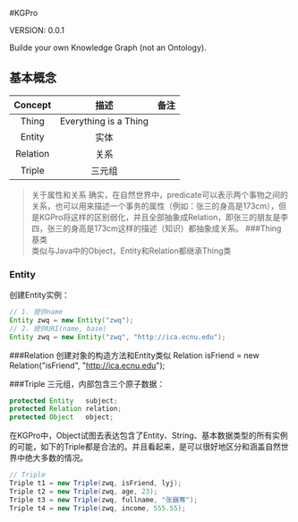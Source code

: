 #KGPro

VERSION: 0.0.1

Builde your own Knowledge Graph (not an Ontology).

## 基本概念
|Concept   |      描述             |      备注                |
|:--------:|:--------------------:|:------------------------|
|Thing     |Everything is a Thing |                         |
|Entity    |实体                   |                         |
|Relation  |关系                   |                         |
|Triple    |三元组                 |                         |

> 关于属性和关系
确实，在自然世界中，predicate可以表示两个事物之间的关系，也可以用来描述一个事务的属性（例如：张三的身高是173cm），但是KGPro将这样的区别弱化，并且全部抽象成Relation，即张三的朋友是李四，张三的身高是173cm这样的描述（知识）都抽象成关系。
###Thing
基类  
类似与Java中的Object，Entity和Relation都继承Thing类  

### Entity
创建Entity实例：

```Java
// 1. 提供name
Entity zwq = new Entity("zwq");
// 2. 提供URI(name, base)
Entity zwq = new Entity("zwq", "http://ica.ecnu.edu");
```

###Relation
创建对象的构造方法和Entity类似
Relation isFriend = new Relation("isFriend", "http://ica.ecnu.edu");

###Triple
三元组，内部包含三个原子数据：
```Java
protected Entity   subject;
protected Relation relation;
protected Object   object;
```
在KGPro中，Object试图去表达包含了Entity、String、基本数据类型的所有实例的可能，如下的Triple都是合法的。并且看起来，是可以很好地区分和涵盖自然世界中绝大多数的情况。
```Java
// Triple
Triple t1 = new Triple(zwq, isFriend, lyj);
Triple t2 = new Triple(zwq, age, 23);
Triple t3 = new Triple(zwq, fullname, "张巍骞");
Triple t4 = new Triple(zwq, income, 555.55);
```